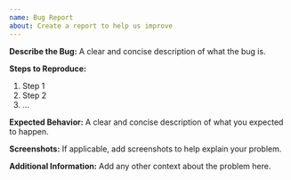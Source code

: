 ```yaml
---
name: Bug Report
about: Create a report to help us improve
---
```


**Describe the Bug:**
A clear and concise description of what the bug is.

**Steps to Reproduce:**
1. Step 1
2. Step 2
3. ...

**Expected Behavior:**
A clear and concise description of what you expected to happen.

**Screenshots:**
If applicable, add screenshots to help explain your problem.

**Additional Information:**
Add any other context about the problem here.